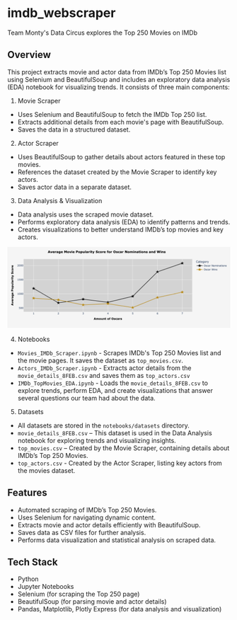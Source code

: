 # imdb_webscraper
Team Monty's Data Circus explores the Top 250 Movies on IMDb

## Overview
This project extracts movie and actor data from IMDb’s Top 250 Movies list using Selenium and BeautifulSoup and includes an exploratory data analysis (EDA) notebook for visualizing trends. It consists of three main components:

1. Movie Scraper

- Uses Selenium and BeautifulSoup to fetch the IMDb Top 250 list.
- Extracts additional details from each movie's page with BeautifulSoup.
- Saves the data in a structured dataset.

2. Actor Scraper

- Uses BeautifulSoup to gather details about actors featured in these top movies.
- References the dataset created by the Movie Scraper to identify key actors.
- Saves actor data in a separate dataset.

3. Data Analysis & Visualization

- Data analysis uses the scraped movie dataset.
- Performs exploratory data analysis (EDA) to identify patterns and trends.
- Creates visualizations to better understand IMDb’s top movies and key actors.

![Example Project Plot](assets/movie_plot.png)


4. Notebooks
   
- `Movies_IMDb_Scraper.ipynb` - Scrapes IMDb's Top 250 Movies list and the movie pages. It saves the dataset as `top_movies.csv`.
- `Actors_IMDb_Scraper.ipynb` - Extracts actor details from the `movie_details_8FEB.csv` and saves them as `top_actors.csv`
- `IMDb_TopMovies_EDA.ipynb` - Loads the `movie_details_8FEB.csv` to explore trends, perform EDA, and create visualizations that answer several questions our team had about the data. 

5. Datasets

- All datasets are stored in the `notebooks/datasets` directory.
- `movie_details_8FEB.csv` – This dataset is used in the Data Analysis notebook for exploring trends and visualizing insights.
- `top_movies.csv` – Created by the Movie Scraper, containing details about IMDb’s Top 250 Movies.
- `top_actors.csv` - Created by the Actor Scraper, listing key actors from the movies dataset.

## Features

- Automated scraping of IMDb’s Top 250 Movies.
- Uses Selenium for navigating dynamic content.
- Extracts movie and actor details efficiently with BeautifulSoup.
- Saves data as CSV files for further analysis.
- Performs data visualization and statistical analysis on scraped data.

## Tech Stack

- Python
- Jupyter Notebooks
- Selenium (for scraping the Top 250 page)
- BeautifulSoup (for parsing movie and actor details)
- Pandas, Matplotlib, Plotly Express (for data analysis and visualization)
  
